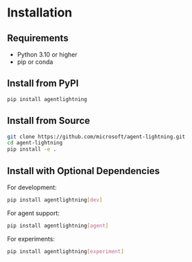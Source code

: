 # Installation

## Requirements

- Python 3.10 or higher
- pip or conda

## Install from PyPI

```bash
pip install agentlightning
```

## Install from Source

```bash
git clone https://github.com/microsoft/agent-lightning.git
cd agent-lightning
pip install -e .
```

## Install with Optional Dependencies

For development:
```bash
pip install agentlightning[dev]
```

For agent support:
```bash
pip install agentlightning[agent]
```

For experiments:
```bash
pip install agentlightning[experiment]
```